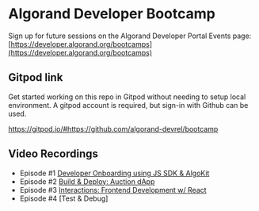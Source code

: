 # Algorand Developer Bootcamp
Sign up for future sessions on the Algorand Developer Portal Events page: [https://developer.algorand.org/bootcamps](https://developer.algorand.org/bootcamps)

## Gitpod link
Get started working on this repo in Gitpod without needing to setup local environment. A gitpod account is required, but sign-in with Github can be used.

https://gitpod.io/#https://github.com/algorand-devrel/bootcamp

## Video Recordings
- Episode #1 [Developer Onboarding using JS SDK & AlgoKit](https://youtu.be/hIMdJzVs4gg)
- Episode #2 [Build & Deploy: Auction dApp](https://youtu.be/foTbYZhXvqA)
- Episode #3 [Interactions: Frontend Development w/ React](https://youtu.be/NEnVNqqt-80)
- Episode #4 [Test & Debug]

